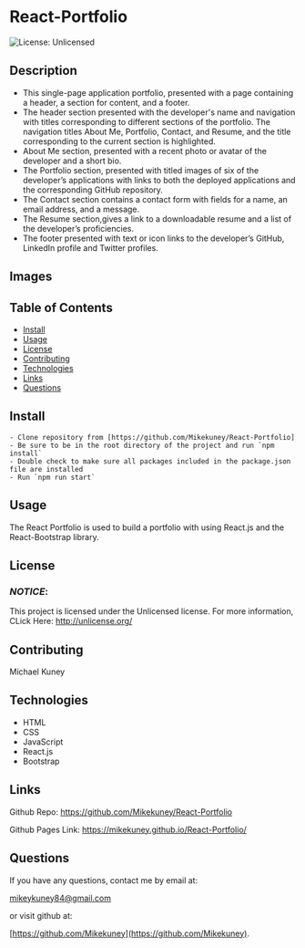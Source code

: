 # React-Portfolio 

![License: Unlicensed](https://img.shields.io/badge/License-Unlicensed-blue.svg)

## Description 
* This single-page application portfolio,  presented with a page containing a header, a section for content, and a footer.
* The header section presented with the developer's name and navigation with titles corresponding to different sections of the portfolio. The navigation titles About Me, Portfolio, Contact, and Resume, and the title corresponding to the current section is highlighted.
*  About Me section, presented with  a recent photo or avatar of the developer and a short bio.
* The Portfolio section, presented with  titled images of six of the developer’s applications with links to both the deployed applications and the corresponding GitHub repository.
* The Contact section contains  a contact form with fields for a name, an email address, and a message.
*  The Resume section,gives a link to a downloadable resume and a list of the developer’s proficiencies.
* The footer presented with text or icon links to the developer’s GitHub, LinkedIn profile and Twitter profiles.
 

## Images

## Table of Contents
* [Install](#install)
* [Usage](#usage)
* [License](#license)
* [Contributing](#contribution)
* [Technologies](#technologies)
* [Links](#links)
* [Questions](#questions)


## Install
    - Clone repository from [https://github.com/Mikekuney/React-Portfolio]
    - Be sure to be in the root directory of the project and run `npm install`
    - Double check to make sure all packages included in the package.json file are installed
    - Run `npm run start`


## Usage
The React Portfolio is used to build a portfolio with using React.js and the React-Bootstrap library.

## License
### <em>NOTICE</em>:
This project is licensed under the Unlicensed license.
For more information, CLick Here:
http://unlicense.org/


## Contributing 
Michael Kuney

## Technologies
* HTML 
* CSS 
* JavaScript
* React.js
* Bootstrap


## Links
Github Repo: https://github.com/Mikekuney/React-Portfolio

Github Pages Link:  https://mikekuney.github.io/React-Portfolio/


## Questions
If you have any questions, contact me by email at:

 [mikeykuney84@gmail.com](mailto:mikeykuney84@gamil.com)

 or visit github at:

 [https://github.com/Mikekuney](https://github.com/Mikekuney).